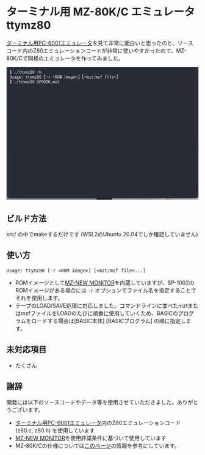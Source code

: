 # ターミナル用 MZ-80K/C エミュレータ ttymz80

[ターミナル用PC-6001エミュレータ](http://000.la.coocan.jp/p6/basic.html#emu)を見て非常に面白いと思ったのと、ソースコード内のZ80エミュレーションコードが非常に使いやすかったので、MZ-80K/Cで同様のエミュレータを作ってみました。

![ttymz80.gif](ttymz80.gif)

## ビルド方法

src/ の中でmakeするだけです
(WSL2のUbuntu 20.04でしか確認していません)

## 使い方

```
Usage: ttymz80 [-r <ROM image>] [<mzt/mzf file>...]
```

* ROMイメージとして[MZ-NEW MONITOR](http://mzakd.cool.coocan.jp/mz-memories/mz700win.html##6)を内蔵していますが、SP-1002のROMイメージがある場合には `-r` オプションでファイル名を指定することでそれを使用します。
* テープのLOAD/SAVE処理に対応しました。コマンドラインに並べたmztまたはmzfファイルをLOADのたびに順番に使用していくため、BASICのプログラムをロードする場合は[BASIC本体] [BASICプログラム] の順に指定します。

## 未対応項目

* たくさん

## 謝辞

開発には以下のソースコードやデータ等を使用させていただきました。ありがとうございます。

* [ターミナル用PC-6001エミュレータ](http://000.la.coocan.jp/p6/basic.html#emu)内のZ80エミュレーションコード (z80.c, z80.h) を使用しています
* [MZ-NEW MONITOR](http://mzakd.cool.coocan.jp/mz-memories/mz700win.html##6)を使用許諾条件に基づいて使用しています
* MZ-80K/Cの仕様については[このページ](http://www43.tok2.com/home/cmpslv/Mz80k/EnrMzk.htm)の情報を参考にしています。
